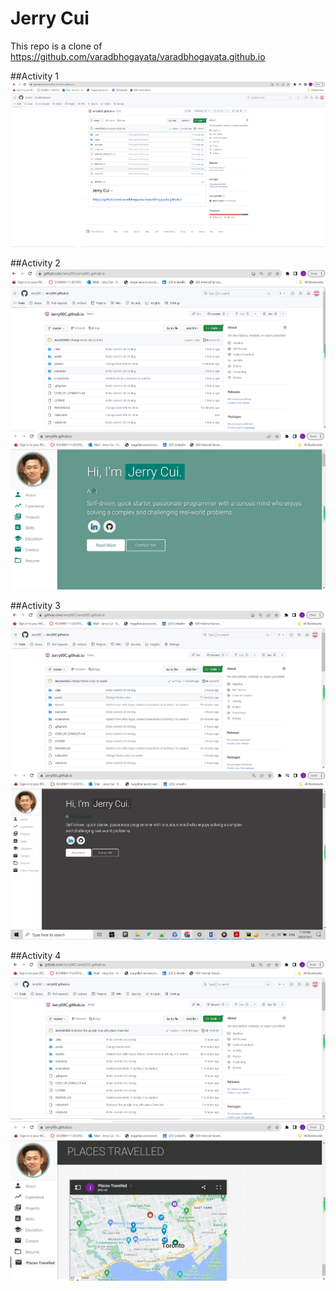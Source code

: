 # Jerry Cui

This repo is a clone of https://github.com/varadbhogayata/varadbhogayata.github.io

##Activity 1
![](screenshots/a1.png)

##Activity 2
![](screenshots/a2_1.png)
![](screenshots/a2_2.png)

##Activity 3
![](screenshots/a3_1.png)
![](screenshots/a3_3.png)


##Activity 4
![](screenshots/a4_1.png)
![](screenshots/a4_2.png)




